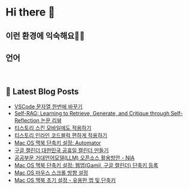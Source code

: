 # Hi there 👋

## 이런 환경에 익숙해요✍🏼

## 언어

<p>
  <img alt="" src= "https://img.shields.io/badge/JavaScript-F7DF1E?style=flat-square&logo=JavaScript&logoColor=white"/> 
  <img alt="" src= "https://img.shields.io/badge/TypeScript-black?logo=typescript&logoColor=blue"/>
</p>

## 📕 Latest Blog Posts

<ul><li><a href='https://kairosial.tistory.com/210' target='_blank'>VSCode 문자열 한번에 바꾸기</a></li><li><a href='https://kairosial.tistory.com/209' target='_blank'>Self-RAG: Learning to Retrieve, Generate, and Critique through Self-Reflection 논문 리뷰</a></li><li><a href='https://kairosial.tistory.com/208' target='_blank'>티스토리 스킨 모바일에도 적용하기</a></li><li><a href='https://kairosial.tistory.com/206' target='_blank'>티스토리 인라인 코드블럭 편하게 적용하기</a></li><li><a href='https://kairosial.tistory.com/201' target='_blank'>Mac OS 맥북 단축키 설정: Automator</a></li><li><a href='https://kairosial.tistory.com/200' target='_blank'>구글 캘린더 대한민국 공휴일 캘린더 만들기</a></li><li><a href='https://kairosial.tistory.com/196' target='_blank'>공공부문 거대언어모델(LLM) 오픈소스 활용방안 - NIA</a></li><li><a href='https://kairosial.tistory.com/195' target='_blank'>Mac OS 맥북 단축키 설정: 웹앱(Gamil, 구글 캘린더) 단축키 등록</a></li><li><a href='https://kairosial.tistory.com/191' target='_blank'>Mac OS 마우스 스크롤 방향 설정</a></li><li><a href='https://kairosial.tistory.com/190' target='_blank'>Mac OS 맥북 초기 설정 - 유용한 앱 및 단축키</a></li></ul>